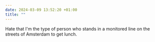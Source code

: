```yaml
---
date: 2024-03-09 13:52:20 +01:00
title: ""
---
```

Hate that I'm the type of person who stands in a monitored line on the streets of Amsterdam to get lunch. 
